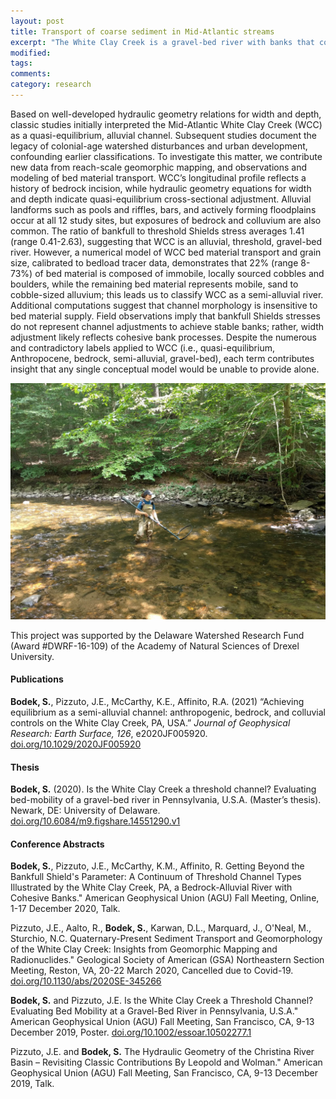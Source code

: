 ```yaml
---
layout: post
title: Transport of coarse sediment in Mid-Atlantic streams
excerpt: "The White Clay Creek is a gravel-bed river with banks that consist of cohesive sediment, bedrock, and colluvium. It also has a long history of human impacts, such as mill damming. Results from monitoring coarse sediment transport lead us use the term *semi-alluvial* to describe the creek."
modified:
tags:
comments:
category: research
---
```


Based on well-developed hydraulic geometry relations for width and depth, classic studies initially interpreted the Mid-Atlantic White Clay Creek (WCC) as a quasi-equilibrium, alluvial channel. Subsequent studies document the legacy of colonial-age watershed disturbances and urban development, confounding earlier classifications. To investigate this matter, we contribute new data from reach-scale geomorphic mapping, and observations and modeling of bed material transport. WCC’s longitudinal profile reflects a history of bedrock incision, while hydraulic geometry equations for width and depth indicate quasi-equilibrium cross-sectional adjustment. Alluvial landforms such as pools and riffles, bars, and actively forming floodplains occur at all 12 study sites, but exposures of bedrock and colluvium are also common. The ratio of bankfull to threshold Shields stress averages 1.41 (range 0.41-2.63), suggesting that WCC is an alluvial, threshold, gravel-bed river. However, a numerical model of WCC bed material transport and grain size, calibrated to bedload tracer data, demonstrates that 22% (range 8-73%) of bed material is composed of immobile, locally sourced cobbles and boulders, while the remaining bed material represents mobile, sand to cobble-sized alluvium; this leads us to classify WCC as a semi-alluvial river. Additional computations suggest that channel morphology is insensitive to bed material supply. Field observations imply that bankfull Shields stresses do not represent channel adjustments to achieve stable banks; rather, width adjustment likely reflects cohesive bank processes. Despite the numerous and contradictory labels applied to WCC (i.e., quasi-equilibrium, Anthropocene, bedrock, semi-alluvial, gravel-bed), each term contributes insight that any single conceptual model would be unable to provide alone.

![Photo of Sophie standing in a creek.](/images/WCC_survey.jpeg)

This project was supported by the Delaware Watershed Research Fund (Award #DWRF-16-109) of the Academy of Natural Sciences of Drexel University.

#### Publications

**Bodek, S.**, Pizzuto, J.E., McCarthy, K.E., Affinito, R.A. (2021) “Achieving equilibrium as a semi-alluvial channel: anthropogenic, bedrock, and colluvial controls on the White Clay Creek, PA, USA.” *Journal of Geophysical Research: Earth Surface, 126*, e2020JF005920. [doi.org/10.1029/2020JF005920](https://agupubs.onlinelibrary.wiley.com/doi/10.1029/2020JF005920)

#### Thesis

**Bodek, S.** (2020). Is the White Clay Creek a threshold channel? Evaluating bed-mobility of a gravel-bed river in Pennsylvania, U.S.A. (Master’s thesis). Newark, DE: University of Delaware. [doi.org/10.6084/m9.figshare.14551290.v1](https://doi.org/10.6084/m9.figshare.14551290.v1)

#### Conference Abstracts

**Bodek, S.**, Pizzuto, J.E., McCarthy, K.M., Affinito, R. Getting Beyond the Bankfull Shield's Parameter: A Continuum of Threshold Channel Types Illustrated by the White Clay Creek, PA, a Bedrock-Alluvial River with Cohesive Banks." American Geophysical Union (AGU) Fall Meeting, Online, 1-17 December 2020, Talk.

Pizzuto, J.E., Aalto, R., **Bodek, S.**, Karwan, D.L., Marquard, J., O'Neal, M., Sturchio, N.C. Quaternary-Present Sediment Transport and Geomorphology of the White Clay Creek: Insights from Geomorphic Mapping and Radionuclides." Geological Society of American (GSA) Northeastern Section Meeting, Reston, VA, 20-22 March 2020, Cancelled due to Covid-19. [doi.org/10.1130/abs/2020SE-345266](https://gsa.confex.com/gsa/2020SE/webprogram/Paper345266.html)

**Bodek, S.** and Pizzuto, J.E. Is the White Clay Creek a Threshold Channel? Evaluating Bed Mobility at a Gravel-Bed River in Pennsylvania, U.S.A." American Geophysical Union (AGU) Fall Meeting, San Francisco, CA, 9-13 December 2019, Poster. [doi.org/10.1002/essoar.10502277.1](https://essopenarchive.org/doi/full/10.1002/essoar.10502277.1)

Pizzuto, J.E. and **Bodek, S.** The Hydraulic Geometry of the Christina River Basin – Revisiting Classic Contributions By Leopold and Wolman." American Geophysical Union (AGU) Fall Meeting, San Francisco, CA, 9-13 December 2019, Talk.
